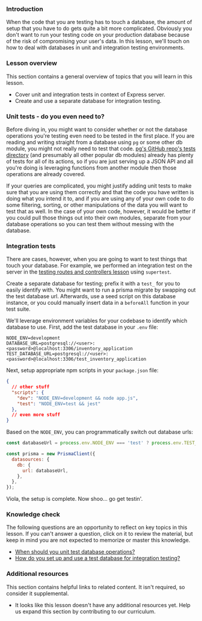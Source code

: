 ### Introduction

When the code that you are testing has to touch a database, the amount of setup that you have to do gets quite a bit more complicated. Obviously you don't want to run your testing code on your production database because of the risk of compromising your user's data. In this lesson, we'll touch on how to deal with databases in unit and integration testing environments.

### Lesson overview

This section contains a general overview of topics that you will learn in this lesson.

- Cover unit and integration tests in context of Express server.
- Create and use a separate database for integration testing.

### Unit tests - do you even need to?

Before diving in, you might want to consider whether or not the database operations you're testing even need to be tested in the first place. If you are reading and writing straight from a database using `pg` or some other db module, you might not really need to test that code. [pg's GitHub repo's tests directory](https://github.com/brianc/node-postgres/tree/master/packages/pg/test) (and presumably all other popular db modules) already has plenty of tests for all of its actions, so if you are just serving up a JSON API and all you're doing is leveraging functions from another module then those operations are already covered.

If your queries are complicated, you might justify adding unit tests to make sure that you are using them correctly and that the code you have written is doing what you intend it to, and if you are using any of your own code to do some filtering, sorting, or other manipulations of the data you will want to test that as well.  In the case of your own code, however, it would be better if you could pull those things out into their own modules, separate from your database operations so you can test them without messing with the database.

### Integration tests

There are cases, however, when you are going to want to test things that touch your database. For example, we performed an integration test on the server in the [testing routes and controllers lesson](./testing_routes_and_controllers.md) using `supertest`.

Create a separate database for testing; prefix it with a `test_` for you to easily identify with. You might want to run a prisma migrate by swapping out the test database url. Afterwards, use a seed script on this database instance, or you could manually insert data in a `beforeAll` function in your test suite.

We'll leverage environment variables for your codebase to identify which database to use. First, add the test database in your `.env` file:

```text
NODE_ENV=development
DATABASE_URL=postgresql://<user>:<password>@localhost:3306/inventory_application
TEST_DATABASE_URL=postgresql://<user>:<password>@localhost:3306/test_inventory_application
```

Next, setup appropriate npm scripts in your `package.json` file:

```json
{
  // other stuff
  "scripts": {
    "dev": "NODE_ENV=development && node app.js",
    "test": "NODE_ENV=test && jest"
  },
  // even more stuff
}
```

Based on the `NODE_ENV`, you can programmatically switch out database urls:

```javascript
const databaseUrl = process.env.NODE_ENV === 'test' ? process.env.TEST_DATABASE_URL : process.env.DATABASE_URL;

const prisma = new PrismaClient({
  datasources: {
    db: {
      url: databaseUrl,
    },
  },
});

```

Viola, the setup is complete. Now shoo... go get testin'.

### Knowledge check

The following questions are an opportunity to reflect on key topics in this lesson. If you can't answer a question, click on it to review the material, but keep in mind you are not expected to memorize or master this knowledge.

- [When should you unit test database operations?](#unit-tests-do-you-even-need-to)
- [How do you set up and use a test database for integration testing?](#integration-tests)

### Additional resources

This section contains helpful links to related content. It isn't required, so consider it supplemental.

- It looks like this lesson doesn't have any additional resources yet. Help us expand this section by contributing to our curriculum.

